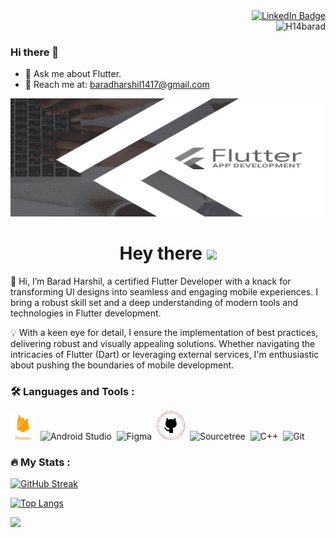 <div id="badges"align="right">
   <a href="https://www.linkedin.com/in/barad-harshil-bb1587212/">
    <img src="https://img.shields.io/badge/LinkedIn-blue?style=for-the-badge&logo=linkedin&logoColor=white" alt="LinkedIn Badge"/>
   </a>
</div>
<div id="views"align="right">
<img  src="https://komarev.com/ghpvc/?username=H14barad&style=flat-square&color=green" alt="H14barad" />
</div>

### Hi there 👋

<!--
**H14barad/H14barad** is a ✨ _special_ ✨ repository because its `README.md` (this file) appears on your GitHub profile.
Here are some ideas to get you started:
-->

- 💬 Ask me about Flutter.
- 📩 Reach me at: baradharshil1417@gmail.com

<!--
<div id="greetings"align="center">
 <img height="180em" src="sbmshukla_linkedin_frame.png" />
</div>
-->

<!--Language GIF Logo...
<div id="header" align="center">
<img src="https://raw.githubusercontent.com/codelessly/flutterloadinggifs/master/packages/cupertino_activity_indicator_square_medium.gif" width="200" height="100"/>
</div>-->


<!--Social Plateforms...
<div id="badges"align="center">
   <a href="https://www.linkedin.com/in/barad-harshil-bb1587212/">
    <img src="https://img.shields.io/badge/LinkedIn-blue?style=for-the-badge&logo=linkedin&logoColor=white" alt="LinkedIn Badge"/>
   </a>
  <img src="https://img.shields.io/badge/YouTube-red?style=for-the-badge&logo=youtube&logoColor=white" alt="Youtube Badge"/>
  <img src="https://img.shields.io/badge/Twitter-blue?style=for-the-badge&logo=twitter&logoColor=white" alt="Twitter Badge"/>
</div>
<div id="views"align="center">
<img  src="https://komarev.com/ghpvc/?username=H14barad&style=flat-square&color=blue" alt="H14barad" />
</div>-->


![Develop environments on your infrastructure](flutter_img.jpeg)

<div id="greetings"align="center">
<h1>
  Hey there
  <img src="https://media.giphy.com/media/hvRJCLFzcasrR4ia7z/giphy.gif" width="30px"/>
</h1>
</div>

👋 Hi, I’m Barad Harshil, a certified Flutter Developer with a knack for transforming UI designs into seamless and engaging mobile experiences. I bring a robust skill set and a deep understanding of modern tools and technologies in Flutter development.

<!--🚀 Meticulous and dedicated to the principles of sound development, I excel in collaborative team environments. Working seamlessly in teams is second nature to me, and I'm always ready to contribute innovative ideas to drive project advancement.-->

💡 With a keen eye for detail, I ensure the implementation of best practices, delivering robust and visually appealing solutions. Whether navigating the intricacies of Flutter (Dart) or leveraging external services, I'm enthusiastic about pushing the boundaries of mobile development.


### :hammer_and_wrench: Languages and Tools :
<div>
  <!--<img src="https://cdn.jsdelivr.net/gh/devicons/devicon/icons/java/java-original-wordmark.svg" title="Java" alt="Java" width="40" height="40"/>&nbsp;
  <img src="https://cdn.jsdelivr.net/gh/devicons/devicon/icons/kotlin/kotlin-original.svg" title="Kotlin" alt="Kotlin" width="40" height="40"/>&nbsp;-->
  <img src="https://github.com/devicons/devicon/blob/master/icons/firebase/firebase-plain-wordmark.svg" title="Firebase" alt="Firebase" width="40" height="40"/>&nbsp;
  <img src="https://cdn.jsdelivr.net/gh/devicons/devicon/icons/androidstudio/androidstudio-original.svg" title="Android Studio" alt="Android Studio" width="40" height="40"/>&nbsp;
  <!--<img src="https://cdn.jsdelivr.net/gh/devicons/devicon/icons/android/android-original.svg" title="Android" alt="Android" width="40" height="40"/>&nbsp;-->
   <img src="https://cdn.jsdelivr.net/gh/devicons/devicon/icons/figma/figma-original.svg" title="Figma" alt="Figma" width="40" height="40"/>&nbsp;
   <img src="github_icon.png" title="GitHub" alt="GitHub" width="45" height="45"/>&nbsp;
   <img src="https://cdn.jsdelivr.net/gh/devicons/devicon/icons/sourcetree/sourcetree-original.svg" title="Sourcetree" alt="Sourcetree" width="40" height="40"/>&nbsp;
   <img src="https://cdn.jsdelivr.net/gh/devicons/devicon/icons/cplusplus/cplusplus-original.svg" title="C++" alt="C++" width="40" height="40"/>&nbsp;
   <img src="https://cdn.jsdelivr.net/gh/devicons/devicon/icons/git/git-plain.svg" title="Git" alt="Git" width="40" height="40"/>
</div>


### :fire: My Stats :

[![GitHub Streak](http://github-readme-streak-stats.herokuapp.com?user=H14barad&theme=radical&hide_border=true)](https://git.io/streak-stats)

[![Top Langs](https://github-readme-stats.vercel.app/api/top-langs/?username=H14barad&layout=compact&theme=vision-friendly-dark)](https://github.com/anuraghazra/github-readme-stats)

<img height="180em" src="https://github-readme-stats.vercel.app/api?username=H14barad&show_icons=true&hide_border=true&&count_private=true&include_all_commits=true" />


<!--
### My Projects :
<div id="greetings"align="center">
<h1>  News App </h1>
 <img height="180em" src="Hero.png" />
</div>
-->

